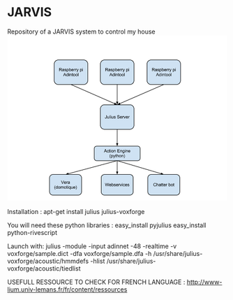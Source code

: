 JARVIS
======

Repository of a JARVIS system to control my house
![Image](docs/images/jarvis-architecture.png?raw=true)

Installation :
apt-get install julius julius-voxforge

You will need these python libraries :
easy_install pyjulius
easy_install python-rivescript

Launch with:
julius -module -input adinnet -48 -realtime -v voxforge/sample.dict  -dfa voxforge/sample.dfa -h /usr/share/julius-voxforge/acoustic/hmmdefs -hlist /usr/share/julius-voxforge/acoustic/tiedlist

USEFULL RESSOURCE TO CHECK FOR FRENCH LANGUAGE : http://www-lium.univ-lemans.fr/fr/content/ressources
